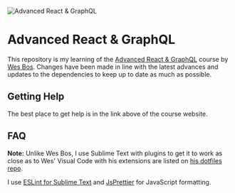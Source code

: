 ![Advanced React & GraphQL](https://advancedreact.com/images/ARG/arg-facebook-share.png)

# Advanced React & GraphQL

This repository is my learning of the [Advanced React & GraphQL](https://AdvancedReact.com) course by [Wes Bos](https://WesBos.com/).
Changes have been made in line with the latest advances and updates to the dependencies to keep up to date as much as possible.

## Getting Help

The best place to get help is in the link above of the course website.

## FAQ

**Note:** Unlike Wes Bos, I use Sublime Text with plugins to get it to work as close as to Wes' Visual Code with his extensions are listed on [his dotfiles repo](https://github.com/wesbos/dotfiles).

I use [ESLint for Sublime Text](https://packagecontrol.io/packages/ESLint) and [JsPrettier](https://packagecontrol.io/packages/JsPrettier) for JavaScript formatting.
